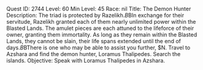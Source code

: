 Quest ID: 2744
Level: 60
Min Level: 45
Race: nil
Title: The Demon Hunter
Description: The triad is protected by Razelikh.$B$BIn exchange for their servitude, Razelikh granted each of them nearly unlimited power within the Blasted Lands. The amulet pieces are each attuned to the lifeforce of their owner, granting them immortality. As long as they remain within the Blasted Lands, they cannot be slain, their life spans extended until the end of days.$B$BThere is one who may be able to assist you further, $N. Travel to Azshara and find the demon hunter, Loramus Thalipedes. Search the islands.
Objective: Speak with Loramus Thalipedes in Azshara.
